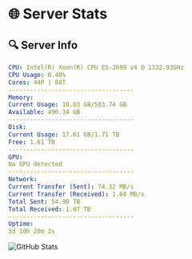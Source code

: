 # 🌐 Server Stats
## 🔍 Server Info
```yaml
CPU: Intel(R) Xeon(R) CPU E5-2699 v4 @ 1332.93GHz
CPU Usage: 0.40%
Cores: 44P | 88T
-----------------------------------
Memory:
Current Usage: 10.03 GB/503.74 GB
Available: 490.34 GB
-----------------------------------
Disk:
Current Usage: 17.61 GB/1.71 TB
Free: 1.61 TB
-----------------------------------
GPU:
No GPU detected
-----------------------------------
Network:
Current Transfer (Sent): 74.32 MB/s
Current Transfer (Received): 1.04 MB/s
Total Sent: 54.90 TB
Total Received: 1.07 TB
-----------------------------------
Uptime:
5d 10h 20m 2s
```
![GitHub Stats](https://img.shields.io/badge/Updated-2025-02-13_09:03:20-blue)